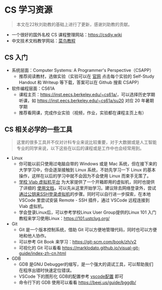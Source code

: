 # CS 学习资源

> 本文在22秋刘助教的基础上进行了更新，感谢刘助教的贡献。

- 一个很好的国外名校 CS 课程整理网站：<https://csdiy.wiki>
- 中文技术文档教学网站：[菜鸟教程](https://www.runoob.com/)

## CS 入门

- 系统层面：Computer Systems: A Programmer's Perspective（CSAPP）
  - 推荐阅读教材，选做实验（实验可以在 [官网](http://csapp.cs.cmu.edu/3e/labs.html) 点击每个实验的 Self-Study Handout 和 Writeup 等下载，答案可以在 Github 搜索 CSAPP）
- 软件编程层面：CS61A
  - 课程主页：<https://inst.eecs.berkeley.edu/~cs61a/>，可以选择历史学期听课，如 <https://inst.eecs.berkeley.edu/~cs61a/su20> 对应 20 年暑期学期
  - 推荐看网课，完成作业实验（视频，作业，实验都在课程主页上有）

## CS 相关必学的一些工具

> 这里的很多工具并不仅对计科专业来说比较重要，对于大数据或是人工智能专业的同学来说，以下这些在以后的课程或是工作中也会经常用到。

- Linux
  - 你可能以前只使用过电脑自带的 Windows 或是 Mac 系统，但在接下来的大学学习中，你会逐渐接触到 Linux 系统，不妨先学习一下 Linux 的基本操作，这样在以后的学习中就不会因为不会使用 Linux 而束手无策了。
  - [学校 Vlab 虚拟机平台](https://vlab.ustc.edu.cn/) 为大家提供了一个开箱即用的虚拟机，同时也提供了详细的 [使用文档](https://vlab.ustc.edu.cn/docs/)，可以先从这里开始学习。建议除去网络登录外，尝试[通过公钥来SSH登录虚拟机](https://vlab.ustc.edu.cn/docs/login/ssh/#pubkey)的步骤。同时可以自行进一步探索，在本地 VSCode 里尝试安装 Remote - SSH 插件，通过 VSCode 远程连接到 Vlab 虚拟机。
  - 学会登录Linux后，可以参考学校Linux User Group提供的Linux 101 入门教程来学习使用Linux：<https://101.ustclug.org/>
- Git
  - Git 是一个版本控制系统，借助 Git 可以方便地管理代码，同时也可以方便地和他人协作。
  - 可以参考 Git Book 来学习：<https://git-scm.com/book/zh/v2>
  - 可视化的 Git 可以看看 <https://marklodato.github.io/visual-git-guide/index-zh-cn.html>
- GDB
  - GDB 是GNU Debugger的缩写，是一个强大的调试工具，可以帮助我们在程序出错时快速定位错误。
  - VSCode 下的图形化 GDB的配置参考 [vscode配置](https://ics01-23.github.io/resource/vscode.html) 即可
  - 命令行下的 GDB 使用可以看看 <https://beej.us/guide/bggdb/>